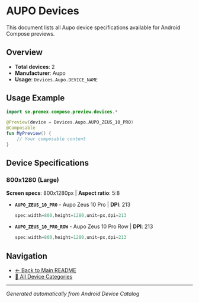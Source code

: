 # AUPO Devices

This document lists all Aupo device specifications available for Android Compose previews.

## Overview

- **Total devices**: 2
- **Manufacturer**: Aupo
- **Usage**: `Devices.Aupo.DEVICE_NAME`

## Usage Example

```kotlin
import se.premex.compose.preview.devices.*

@Preview(device = Devices.Aupo.AUPO_ZEUS_10_PRO)
@Composable
fun MyPreview() {
    // Your composable content
}
```

## Device Specifications

### 800x1280 (Large)

**Screen specs**: 800x1280px | **Aspect ratio**: 5:8

- **`AUPO_ZEUS_10_PRO`** - Aupo Zeus 10 Pro | **DPI**: 213
  ```kotlin
  spec:width=800,height=1280,unit=px,dpi=213
  ```

- **`AUPO_ZEUS_10_PRO_ROW`** - Aupo Zeus 10 Pro Row | **DPI**: 213
  ```kotlin
  spec:width=800,height=1280,unit=px,dpi=213
  ```

## Navigation

- [← Back to Main README](../../README.md)
- [📱 All Device Categories](../README.md)

---
*Generated automatically from Android Device Catalog*
